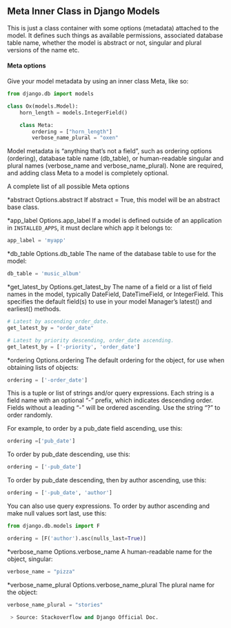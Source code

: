## Meta Inner Class in Django Models

This is just a class container with some options (metadata) attached to the model. It defines such things as available permissions, associated database table name, whether the model is abstract or not, singular and plural versions of the name etc.

#### Meta options

Give your model metadata by using an inner class Meta, like so:

```python
from django.db import models

class Ox(models.Model):
    horn_length = models.IntegerField()

    class Meta:
        ordering = ["horn_length"]
        verbose_name_plural = "oxen"
```
Model metadata is “anything that’s not a field”, such as ordering options (ordering), database table name (db_table), or human-readable singular and plural names (verbose_name and verbose_name_plural). None are required, and adding class Meta to a model is completely optional.

A complete list of all possible Meta options 


*abstract
 Options.abstract
	If abstract = True, this model will be an abstract base class.

*app_label
 Options.app_label
	If a model is defined outside of an application in ```INSTALLED_APPS```, it must declare which app it belongs to:
```python
app_label = 'myapp'
```

*db_table
 Options.db_table
	The name of the database table to use for the model:
```python
db_table = 'music_album'
```

*get_latest_by
 Options.get_latest_by
	The name of a field or a list of field names in the model, typically DateField, DateTimeField, or IntegerField. This specifies the default field(s) to use in your model Manager’s latest() and earliest() methods.
```python
# Latest by ascending order_date.
get_latest_by = "order_date"

# Latest by priority descending, order_date ascending.
get_latest_by = ['-priority', 'order_date']
```

*ordering
 Options.ordering
	The default ordering for the object, for use when obtaining lists of objects:
```python
ordering = ['-order_date']
```
This is a tuple or list of strings and/or query expressions. Each string is a field name with an optional “-” prefix, which indicates descending order. Fields without a leading “-” will be ordered ascending. Use the string “?” to order randomly.

For example, to order by a pub_date field ascending, use this:
```python
ordering =['pub_date']
```
To order by pub_date descending, use this:
```python
ordering = ['-pub_date']
```
To order by pub_date descending, then by author ascending, use this:
```python
ordering = ['-pub_date', 'author']
```
You can also use query expressions. To order by author ascending and make null values sort last, use this:
```python
from django.db.models import F

ordering = [F('author').asc(nulls_last=True)]
```

*verbose_name
 Options.verbose_name
	A human-readable name for the object, singular:
```python
verbose_name = "pizza"
```

*verbose_name_plural
 Options.verbose_name_plural
	The plural name for the object:

```python
verbose_name_plural = "stories"

 > Source: Stackoverflow and Django Official Doc.
```
